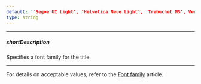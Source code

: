 ```yaml
---
default: ''Segoe UI Light', 'Helvetica Neue Light', 'Trebuchet MS', Verdana'
type: string
---
```

---
##### shortDescription
Specifies a font family for the title.

---
For details on acceptable values, refer to the <a href="http://www.w3.org/TR/CSS21/fonts.html#propdef-font-family">Font family</a> article.